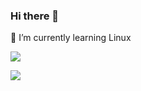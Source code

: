### Hi there 👋

🌱 I’m currently learning Linux 

![](https://github-readme-stats.vercel.app/api?username=mejomejo&show_icons=true&theme=onedark&count_private=true)

![](https://github-readme-stats.vercel.app/api/top-langs/?username=mejomejo&theme=dark&layout=compact)


<!--
**mejomejo/mejomejo** is a ✨ _special_ ✨ repository because its `README.md` (this file) appears on your GitHub profile.

Here are some ideas to get you started:

- 🔭 I’m currently working on ...
- 🌱 I’m currently learning ...
- 👯 I’m looking to collaborate on ...
- 🤔 I’m looking for help with ...
- 💬 Ask me about ...
- 📫 How to reach me: ...
- 😄 Pronouns: ...
- ⚡ Fun fact: ...
-->
